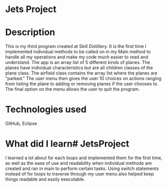 # Jets Project

# Description
This is my third program created at Skill Distillery. It is the first time I implemented individual methods to be called on in my Main method to handle all my operations and make my code much easier to read and understand. The app is an array list of 5 different kinds of planes. The planes have individual characteristics but are all children classes of the plane class. The airfield class contains the array list where the planes are "parked." The user menu then gives the user 10 choices on actions ranging from listing the plane to adding or removing planes if the user chooses to. The final option on the menu allows the user to quit the program. 

# Technologies used
GitHub, Eclipse

# What did I learn# JetsProject
I learned a lot about for each loops and implemented them for the first time, as well as the ease of use and readability when individual methods are created and ran in main to perform certain tasks. Using switch statements instead of for loops to traverse through my user menu also helped keep things readable and easily executable. 
